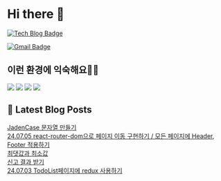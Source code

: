 # Hi there 👋

[![Tech Blog Badge](http://img.shields.io/badge/tistory-black?style=flat-square&logo=Tistory&link=https://codingpracticenote.tistory.com/)](https://codingpracticenote.tistory.com/)
	
[![Gmail Badge](https://img.shields.io/badge/Gmail-d14836?style=flat-square&logo=Gmail&logoColor=white&link=mailto:tkdrnr1215@gmail.com)](mailto:tkdrnr1215@gmail.com)

## 이런 환경에 익숙해요✍🏼

<img src="https://img.shields.io/badge/CSS3-1572B6?style=flat-square&logo=CSS3&logoColor=white"/> </t>
<img src="https://img.shields.io/badge/HTML5-E34F26?style=flat-square&logo=HTML5&logoColor=white"/> 
<img src="https://img.shields.io/badge/JavaScript-F7DF1E?style=flat-square&logo=JavaScript&logoColor=white"/>
<img src="https://img.shields.io/badge/TypeScript-3178C6?style=flat-square&logo=TypeScript&logoColor=white"/>

## 📕 Latest Blog Posts

<a href=https://codingpracticenote.tistory.com/254>JadenCase 문자열 만들기</a></br><a href=https://codingpracticenote.tistory.com/253>24.07.05 react-router-dom으로 페이지 이동 구현하기 / 모든 페이지에 Header, Footer 적용하기</a></br><a href=https://codingpracticenote.tistory.com/252>최댓값과 최소값</a></br><a href=https://codingpracticenote.tistory.com/251>신고 결과 받기</a></br><a href=https://codingpracticenote.tistory.com/250>24.07.03 TodoList페이지에 redux 사용하기</a></br>